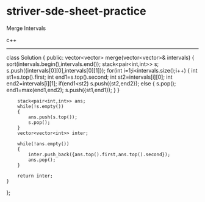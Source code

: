 # striver-sde-sheet-practice
Merge Intervals

c++

**********************

class Solution {
public:
    vector<vector<int>> merge(vector<vector<int>>& intervals) {
        sort(intervals.begin(),intervals.end());
            stack<pair<int,int>> s;
        s.push({intervals[0][0],intervals[0][1]});
        for(int i=1;i<intervals.size();i++)
        {
            int st1=s.top().first;
            int end1=s.top().second;
            int st2=intervals[i][0];
            int end2=intervals[i][1];
            if(end1<st2)
                s.push({st2,end2});
                else
                {
                    s.pop();
                    end1=max(end1,end2);
                    s.push({st1,end1});
                }
        }
        
        stack<pair<int,int>> ans;
        while(!s.empty())
        {
            ans.push(s.top());
            s.pop();
        }
        vector<vector<int>> inter;
        
        while(!ans.empty())
        {
            inter.push_back({ans.top().first,ans.top().second});
            ans.pop();
        }
        
        return inter;
    }
};

